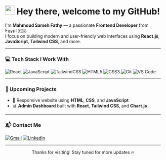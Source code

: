 <h1><img src="https://emojis.slackmojis.com/emojis/images/1531849430/4246/blob-sunglasses.gif" width="30"/> Hey there, welcome to my GitHub!</h1>

<p>
I'm <b>Mahmoud Sameh Fathy</b> — a passionate <b>Frontend Developer</b> from Egypt 🇪🇬.<br/>
I focus on building modern and user-friendly web interfaces using <b>React.js</b>, <b>JavaScript</b>, <b>Tailwind CSS</b>, and more.
</p>

---

### 💻 Tech Stack I Work With

<p>
  <img alt="React" src="https://img.shields.io/badge/-React-45b8d8?style=flat-square&logo=react&logoColor=white" />
  <img alt="JavaScript" src="https://img.shields.io/badge/-JavaScript-F7DF1E?style=flat-square&logo=javascript&logoColor=black" />
  <img alt="TailwindCSS" src="https://img.shields.io/badge/-TailwindCSS-38bdf8?style=flat-square&logo=tailwind-css&logoColor=white" />
  <img alt="HTML5" src="https://img.shields.io/badge/-HTML5-E34F26?style=flat-square&logo=html5&logoColor=white" />
  <img alt="CSS3" src="https://img.shields.io/badge/-CSS3-1572B6?style=flat-square&logo=css3&logoColor=white" />
  <img alt="Git" src="https://img.shields.io/badge/-Git-F05032?style=flat-square&logo=git&logoColor=white" />
  <img alt="VS Code" src="https://img.shields.io/badge/-VS%20Code-007ACC?style=flat-square&logo=visual-studio-code&logoColor=white" />
</p>

---

### 🚧 Upcoming Projects

- 🔨 Responsive website using **HTML**, **CSS**, and **JavaScript**
- 📊 **Admin Dashboard** built with **React**, **Tailwind CSS**, and **Chart.js**

---

### 📬 Contact Me

<p>
  <a href="mailto:mahmod48873@gmail.com"><img alt="Gmail" src="https://img.shields.io/badge/Gmail-D14836?style=for-the-badge&logo=gmail&logoColor=white" /></a>
  <a href="https://linkedin.com/in/mahmoud-sameh-859343371" target="_blank"><img alt="LinkedIn" src="https://img.shields.io/badge/linkedin-%230077B5.svg?&style=for-the-badge&logo=linkedin&logoColor=white" /></a>
</p>

---

<p align="center">Thanks for visiting! Stay tuned for more updates 🔥</p>
